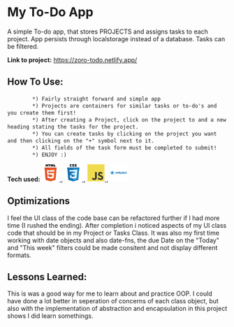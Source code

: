 
# My To-Do App
A simple To-do app, that stores PROJECTS and assigns tasks to each project. App persists through localstorage instead of a database. Tasks can be filtered.

**Link to project:** https://zoro-todo.netlify.app/



## How To Use: 
            *) Fairly straight forward and simple app
            *) Projects are containers for similar tasks or to-do's and you create them first!
            *) After creating a Project, click on the project to and a new heading stating the tasks for the project.
            *) You can create tasks by clicking on the project you want and then clicking on the "+" symbol next to it.
            *) All fields of the task form must be completed to submit!
            *) ENJOY :)

**Tech used:** <a href="https://www.w3.org/html/" target="_blank" rel="noreferrer"> <img src="https://raw.githubusercontent.com/devicons/devicon/master/icons/html5/html5-original-wordmark.svg" alt="html5" width="40" height="40"/> </a>, <a href="https://www.w3schools.com/css/" target="_blank" rel="noreferrer"> <img src="https://raw.githubusercontent.com/devicons/devicon/master/icons/css3/css3-original-wordmark.svg" alt="css3" width="40" height="40"/> </a>, <a href="https://developer.mozilla.org/en-US/docs/Web/JavaScript" target="_blank" rel="noreferrer"> <img src="https://raw.githubusercontent.com/devicons/devicon/master/icons/javascript/javascript-original.svg" alt="javascript" width="40" height="40"/> </a>, <a href="https://webpack.js.org" target="_blank" rel="noreferrer"> <img src="https://raw.githubusercontent.com/devicons/devicon/d00d0969292a6569d45b06d3f350f463a0107b0d/icons/webpack/webpack-original-wordmark.svg" alt="webpack" width="40" height="40"/> </a>


## Optimizations
I feel the UI class of the code base can be refactored further if I had more time (I rushed the ending). After completion i noticed aspects of my UI class code that should be in my Project or Tasks Class. It was also my first time working with date objects and also date-fns, the due Date on the "Today" and "This week" filters could be made consitent and not display different formats. 

## Lessons Learned:

This is was a good way for me to learn about and practice OOP. I could have done a lot better in seperation of concerns of each class object, but also with the implementation of abstraction and encapsulation in this project shows I did learn somethings. 
